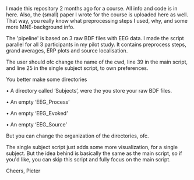 I made this repository 2 months ago for a course. All info and code is in here. Also, the (small) paper I wrote for the course is uploaded here as well. That way, you really know what preprocessing steps I used, why, and some more MNE-background info. 

The 'pipeline' is based on 3 raw BDF files with EEG data. I made the script parallel for all 3 participants in my pilot study. It contains preprocess steps, grand averages, ERP plots and source localisation.

The user should ofc change the name of the cwd, line 39 in the main script, and line 25 in the single subject script, 
to own preferences.

You better make some directories

•	A directory called ‘Subjects’, were the you store your raw BDF files.

•	An empty ‘EEG_Process’

•	An empty ‘EEG_Evoked’

•	An empty ‘EEG_Source’

But you can change the organization of the directories, ofc.

The single subject script just adds some more visualization, for a single subject. But the idea behind is basically the same as the main
script, so if you'd like, you can skip this script and fully focus on the main script.


Cheers,
Pieter
